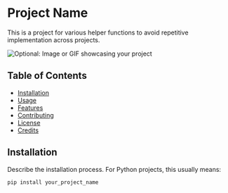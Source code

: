 # Project Name

This is a project for various helper functions to avoid repetitive 
implementation across projects.

![Optional: Image or GIF showcasing your project](path_to_image_or_gif)

## Table of Contents
- [Installation](#installation)
- [Usage](#usage)
- [Features](#features)
- [Contributing](#contributing)
- [License](#license)
- [Credits](#credits)

## Installation

Describe the installation process. For Python projects, this usually means:

```bash
pip install your_project_name

